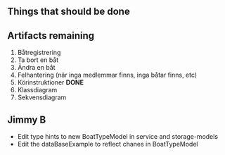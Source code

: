 ## Things that should be done

## Artifacts remaining

1. Båtregistrering
2. Ta bort en båt
3. Ändra en båt
4. Felhantering (när inga medlemmar finns, inga båtar finns, etc)
5. Körinstruktioner **DONE**
6. Klassdiagram
7. Sekvensdiagram

## Jimmy B

- Edit type hints to new BoatTypeModel in service and storage-models
- Edit the dataBaseExample to reflect chanes in BoatTypeModel

